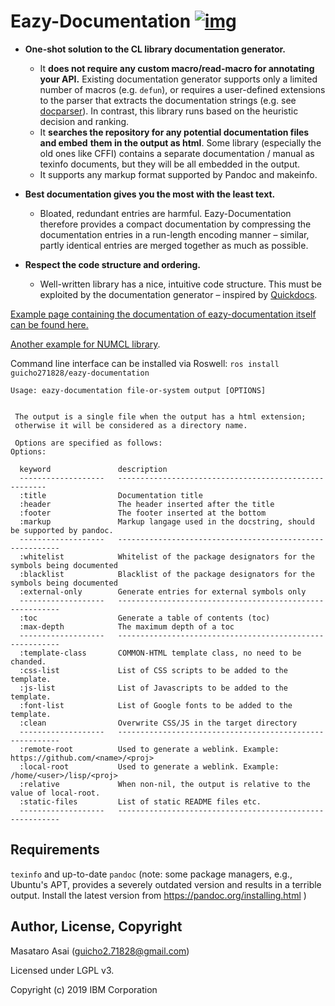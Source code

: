 
# Eazy-Documentation [![img](https://travis-ci.org/eazy-documentation/eazy-documentation.svg)](https://travis-ci.org/numcl/numcl)

-   **One-shot solution to the CL library documentation generator.**
    -   It **does not require any custom macro/read-macro for annotating your API.**
        Existing documentation generator supports only a limited number of macros (e.g. `defun`),
        or requires a user-defined extensions to the parser that extracts the
        documentation strings (e.g. see [docparser](http://quickdocs.org/docparser/)).  In contrast, this library runs based on the heuristic
        decision and ranking.
    -   It **searches the repository for any potential documentation files and embed**
        **them in the output as html**. Some library (especially the old ones like CFFI)
        contains a separate documentation / manual as texinfo documents, but they
        will be all embedded in the output.
    -   It supports any markup format supported by Pandoc and makeinfo.

-   **Best documentation gives you the most with the least text.**
    -   Bloated, redundant entries are harmful.
        Eazy-Documentation therefore provides a compact documentation by compressing the documentation entries
        in a run-length encoding manner &#x2013; similar, partly identical entries are merged together
        as much as possible.

-   **Respect the code structure and ordering.**
    -   Well-written library has a nice, intuitive code structure.
        This must be exploited by the documentation generator &#x2013; inspired by [Quickdocs](<http://quickdocs.org/>).

[Example page containing the documentation of eazy-documentation itself can be found here.](https://guicho271828.github.io/eazy-documentation/)

[Another example for NUMCL library](https://numcl.github.io/numcl/).

Command line interface can be installed via Roswell: `ros install guicho271828/eazy-documentation`


```
Usage: eazy-documentation file-or-system output [OPTIONS]


 The output is a single file when the output has a html extension;
 otherwise it will be considered as a directory name.

 Options are specified as follows:
Options:

  keyword               description
  -------------------   ------------------------------------------------------
  :title                Documentation title
  :header               The header inserted after the title
  :footer               The footer inserted at the bottom
  :markup               Markup langage used in the docstring, should be supported by pandoc.
  -------------------   ---------------------------------------------------------
  :whitelist            Whitelist of the package designators for the symbols being documented
  :blacklist            Blacklist of the package designators for the symbols being documented
  :external-only        Generate entries for external symbols only
  -------------------   ---------------------------------------------------------
  :toc                  Generate a table of contents (toc)
  :max-depth            The maximum depth of a toc
  -------------------   ---------------------------------------------------------
  :template-class       COMMON-HTML template class, no need to be chanded.
  :css-list             List of CSS scripts to be added to the template.
  :js-list              List of Javascripts to be added to the template.
  :font-list            List of Google fonts to be added to the template.
  :clean                Overwrite CSS/JS in the target directory
  -------------------   ---------------------------------------------------------
  :remote-root          Used to generate a weblink. Example: https://github.com/<name>/<proj>
  :local-root           Used to generate a weblink. Example: /home/<user>/lisp/<proj>
  :relative             When non-nil, the output is relative to the value of local-root.
  :static-files         List of static README files etc.
  -------------------   ---------------------------------------------------------
```

## Requirements

`texinfo` and up-to-date `pandoc` (note: some package
managers, e.g., Ubuntu's APT, provides a severely outdated version and results in a terrible output.
Install the latest version from https://pandoc.org/installing.html )

## Author, License, Copyright

Masataro Asai (guicho2.71828@gmail.com)

Licensed under LGPL v3.

Copyright (c) 2019 IBM Corporation

